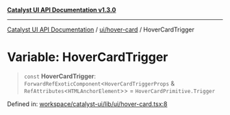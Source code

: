 [**Catalyst UI API Documentation v1.3.0**](../../../README.md)

---

[Catalyst UI API Documentation](../../../README.md) / [ui/hover-card](../README.md) / HoverCardTrigger

# Variable: HoverCardTrigger

> `const` **HoverCardTrigger**: `ForwardRefExoticComponent`\<`HoverCardTriggerProps` & `RefAttributes`\<`HTMLAnchorElement`\>\> = `HoverCardPrimitive.Trigger`

Defined in: [workspace/catalyst-ui/lib/ui/hover-card.tsx:8](https://github.com/TheBranchDriftCatalyst/catalyst-ui/blob/main/lib/ui/hover-card.tsx#L8)
